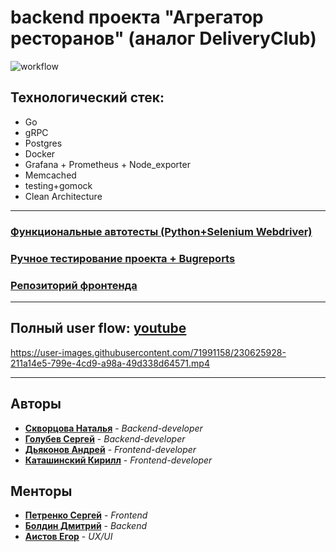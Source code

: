 # backend проекта "Агрегатор ресторанов" (аналог DeliveryClub)
![workflow](https://github.com/go-park-mail-ru/2022_1_VVT-i-2.0/actions/workflows/ci.yml/badge.svg)

## Технологический стек: 
- Go
- gRPC
- Postgres
- Docker
- Grafana + Prometheus + Node_exporter
- Memcached
- testing+gomock
- Clean Architecture

---
### [Функциональные автотесты (Python+Selenium Webdriver)](https://github.com/Natali-Skv/technopark_qa_homework-selenium)
### [Ручное тестирование проекта + Bugreports](https://github.com/Natali-Skv/technopark_qa_homework-1)
### [Репозиторий фронтенда](https://github.com/frontend-park-mail-ru/2022_1_VVT-i-2.0)
---

## Полный user flow: [youtube](https://youtu.be/Q1p4DwnolLA)


https://user-images.githubusercontent.com/71991158/230625928-211a14e5-799e-4cd9-a98a-49d338d64571.mp4

---

## Авторы
* [**Скворцова Наталья**](https://github.com/Natali-Skv) - *Backend-developer*
* [**Голубев Сергей**](https://github.com/yutfut)        -  *Backend-developer*
* [**Дьяконов Андрей**](https://github.com/Andrey123815) - *Frontend-developer*
* [**Каташинский Кирилл**](https://github.com/kirill555101) - *Frontend-developer*

## Менторы
* [**Петренко Сергей**](https://github.com/SPetrenko17) - *Frontend*
* [**Болдин Дмитрий**](https://github.com/BoldinDmitry) - *Backend*
* [**Аистов Егор**]() - *UX/UI*
